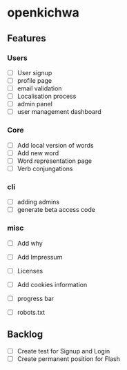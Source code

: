 # openkichwa

## Features
### Users
- [ ] User signup
- [ ] profile page
- [ ] email validation
- [ ] Localisation process 
- [ ] admin panel
- [ ] user management dashboard

### Core
- [ ] Add local version of words
- [ ] Add new word
- [ ] Word representation page
- [ ] Verb conjungations

### cli
- [ ] adding admins
- [ ] generate beta access code

### misc
- [ ] Add why
- [ ] Add Impressum
- [ ] Licenses
- [ ] Add cookies information
- [ ] progress bar
- [ ] robots.txt


## Backlog
- [ ] Create test for Signup and Login
- [ ] Create permanent position for Flash